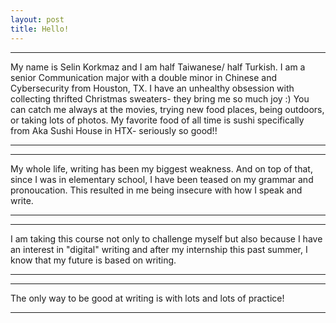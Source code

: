 ```yaml
---
layout: post
title: Hello! 
---
```


---
  My name is Selin Korkmaz and I am half Taiwanese/ half Turkish.
  I am a senior Communication major with a double minor in Chinese and Cybersecurity from Houston, TX. 
  I have an unhealthy obsession with collecting thrifted Christmas sweaters- they bring me so much joy :) 
  You can catch me always at the movies, trying new food places, being outdoors, or taking lots of photos. 
  My favorite food of all time is sushi specifically from Aka Sushi House in HTX- seriously so good!!
  
---
---
My whole life, writing has been my biggest weakness. And on top of that, since I was in elementary 
school, I have been teased on my grammar and pronoucation. This resulted in me being insecure with 
how I speak and write.

---
---
I am taking this course not only to challenge myself but also because I have an interest in "digital"
writing and after my internship this past summer, I know that my future is based on writing.

---
---
The only way to be good at writing is with lots and lots of practice!

---

